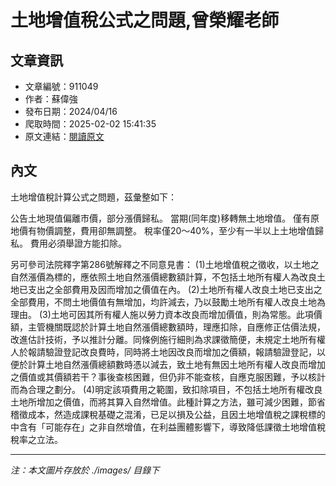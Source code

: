 # 土地增值稅公式之問題,曾榮耀老師

## 文章資訊
- 文章編號：911049
- 作者：蘇偉強
- 發布日期：2024/04/16
- 爬取時間：2025-02-02 15:41:35
- 原文連結：[閱讀原文](https://real-estate.get.com.tw/Columns/detail.aspx?no=911049)

## 內文
土地增值稅計算公式之問題，茲彙整如下：

公告土地現值偏離市價，部分漲價歸私。
當期(同年度)移轉無土地增值。
僅有原地價有物價調整，費用卻無調整。
稅率僅20～40%，至少有一半以上土地增值歸私。
費用必須舉證方能扣除。

另可參司法院釋字第286號解釋之不同意見書：
(1)土地增值稅之徵收，以土地之自然漲價為標的，應依照土地自然漲價總數額計算，不包括土地所有權人為改良土地已支出之全部費用及因而增加之價值在內。
(2)土地所有權人改良土地已支出之全部費用，不問土地價值有無增加，均許減去，乃以鼓勵土地所有權人改良土地為理由。
(3)土地可因其所有權人施以勞力資本改良而增加價值，則為常態。此項價額，主管機關既認於計算土地自然漲價總數額時，理應扣除，自應修正估價法規，改進估計技術，予以推計分離。同條例施行細則為求課徵簡便，未規定土地所有權人於報請驗證登記改良費時，同時將土地因改良而增加之價額，報請驗證登記，以便於計算土地自然漲價總額數時憑以減去，致土地有無因土地所有權人改良而增加之價值或其價額若干？事後查核困難，但仍非不能查核，自應克服困難，予以核計而為合理之劃分。
(4)明定該項費用之範圍，致扣除項目，不包括土地所有權改良土地所增加之價值，而將其算入自然增值。此種計算之方法，雖可減少困難，節省稽徵成本，然造成課稅基礎之混淆，已足以損及公益，且因土地增值稅之課稅標的中含有「可能存在」之非自然增值，在利益團體影響下，導致降低課徵土地增值稅稅率之立法。

---
*注：本文圖片存放於 ./images/ 目錄下*

